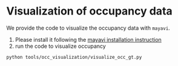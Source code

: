 # Visualization of occupancy data
We provide the code to visualize the occupancy data with `mayavi`.

1. Please install it following the [mayavi installation instruction](https://docs.enthought.com/mayavi/mayavi/installation.html)
2. run the code to visualize occupancy
```
python tools/occ_visualization/visualize_occ_gt.py
```
